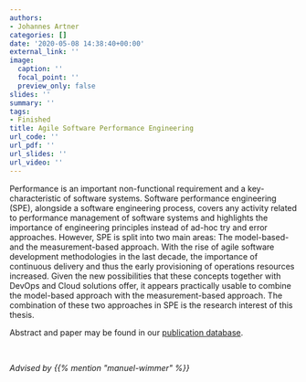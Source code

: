 ```yaml
---
authors:
- Johannes Artner
categories: []
date: '2020-05-08 14:38:40+00:00'
external_link: ''
image:
  caption: ''
  focal_point: ''
  preview_only: false
slides: ''
summary: ''
tags:
- Finished
title: Agile Software Performance Engineering
url_code: ''
url_pdf: ''
url_slides: ''
url_video: ''
---
```


Performance is an important non-functional requirement and a key-characteristic of software systems. Software performance engineering (SPE), alongside a software engineering process, covers any activity related to performance management of software systems and highlights the importance of engineering principles instead of ad-hoc try and error approaches. However, SPE is split into two main areas: The model-based- and the measurement-based approach. With the rise of agile software development methodologies in the last decade, the importance of continuous delivery and thus the early provisioning of operations resources increased. Given the new possibilities that these concepts together with DevOps and Cloud solutions offer, it appears practically usable to combine the model-based approach with the measurement-based approach. The combination of these two approaches in SPE is the research interest of this thesis.

Abstract and paper may be found in our [publication database](https://publik.tuwien.ac.at/showentry.php?ID=258053&amp;lang=1&amp;head=%3Clink+rel%3D%22stylesheet%22+type%3D%22text%2Fcss%22+href%3D%22https%3A%2F%2Fpublik.tuwien.ac.at%2Fpubdat.css%22%3E%3C%2Fhead%3E%3Cbody%3E).

&nbsp;

*Advised by {{% mention "manuel-wimmer" %}}*